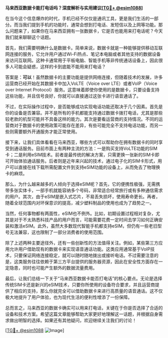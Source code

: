 **马来西亚数据卡能打电话吗？深度解析与实用建议[[TG💪+ @esim1088](https://t.me/s/esim1088)]**

在当今这个信息爆炸的时代，手机已经不仅仅是通讯工具，更是我们生活的一部分。而当我们提到手机的功能时，通常会想到打电话、发短信以及上网等功能。那么问题来了，如果你在马来西亚拥有一张数据卡，它是否也能用来打电话呢？今天我们就来聊聊这个话题。

首先，我们需要明确什么是数据卡。简单来说，数据卡就是一种能够提供移动互联网连接的服务，它允许用户通过Wi-Fi热点、笔记本电脑或者其他支持的数据设备来访问互联网。这种卡通常用于平板电脑、智能手机等非传统通话设备上，因此很多人可能会疑惑，这样的卡到底能不能用来打电话？

答案是：**可以**！虽然数据卡的主要功能是提供网络连接，但随着技术的发展，许多运营商已经开始在其数据卡中加入VoLTE（Voice over LTE）或者VoIP（Voice over Internet Protocol）服务。这意味着即使你使用的是数据卡，只要设备支持这些功能，并且信号良好，你就可以直接通过这张卡进行语音通话了。

不过，在实际操作过程中，是否能够成功实现电话功能还取决于几个因素。首先是你的设备是否兼容。并不是所有的手机都能支持通过数据卡拨打电话，尤其是那些较老款的机型可能并不具备这样的能力。其次是要看运营商的支持情况。不同的运营商对于数据卡的使用政策可能存在差异，有些可能完全不支持电话功能，而另一些则需要额外开通服务才能正常使用。

接下来，让我们具体看看在马来西亚，哪些方式可以帮助你在拥有数据卡的同时享受到通话服务。目前市面上有两种主流的方法：一是购买支持VoLTE功能的SIM卡；二是利用eSIM技术。前者是最传统的解决方案，只需更换一张新的SIM卡即可开始体验通话服务。后者则是近年来兴起的技术，通过电子化的SIM卡形式，用户可以直接在线下载所需配置文件到支持eSIM功能的设备上，从而免去了物理换卡的麻烦。

那么，为什么越来越多的人倾向于选择eSIM呢？首先，它的便携性极强，无需携带多张实体卡，一部手机就能容纳多个号码，非常适合经常旅行或有多种通信需求的用户。其次，由于eSIM是嵌入式芯片，不易丢失损坏，使用寿命更长。再者，随着全球范围内对环保意识的提高，减少塑料制品的使用也成为了趋势之一。

当然，任何事物都有两面性，eSIM也不例外。比如，初期设置过程相对复杂，尤其是对于不太熟悉科技产品的用户而言，可能需要花费一定时间去学习如何正确安装和激活eSIM。此外，虽然大多数现代智能手机都支持eSIM，但仍有一些老旧型号无法兼容，这也限制了一部分消费者的使用范围。

除了上述两种主要途径外，还有一些创新性的方法值得关注。例如，某些第三方应用允许用户借助现有的数据卡来实现语音通话功能。这类应用通常基于VoIP技术，只要保证网络连接稳定，就可以随时随地拨出或接听电话。不过需要注意的是，这类服务往往依赖于第三方平台提供的服务器资源，因此在安全性方面存在一定隐患，同时也可能产生额外的数据流量费用。

最后，让我们总结一下关于“马来西亚数据卡能否打电话”的核心要点。无论是选择传统SIM卡还是新兴的eSIM技术，只要你所使用的设备符合要求，并且运营商提供了相应的支持，那么你就完全可以借助数据卡来进行高质量的语音通话。这不仅极大地提升了用户体验，也为现代生活的便利性增添了一份保障。

总而言之，马来西亚的数据卡确实可以用来打电话，关键在于你是否选择了合适的设备和技术方案。希望这篇文章能够帮助大家更好地理解这一话题，并根据自身需求做出明智的选择。如果还有其他疑问，欢迎继续关注我们的讨论！

[[TG💪+ @esim1088](https://t.me/s/esim1088) ![Image](https://i.postimg.cc/4NQfJmqS/Snipaste-2025-05-13-00-14-12.png)]